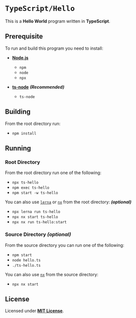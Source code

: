 # `TypeScript/Hello`

This is a **Hello World** program written in **TypeScript**.

## Prerequisite

To run and build this program you need to install:

* [**Node.js**](https://nodejs.org/en/download/current)
  * `npm`
  * `node`
  * `npx`

* [**ts-node**](https://typestrong.org/ts-node/docs/installation) _**(Recommended)**_
  * `ts-node`

## Building

From the root directory run:

* `npm install`

## Running

### Root Directory

From the root directory run one of the following:

* `npx ts-hello`
* `npm exec ts-hello`
* `npm start -w ts-hello`

You can also use [`lerna`](https://lerna.js.org/) or [`nx`](https://nx.dev/) from the root directory: _**(optional)**_

* `npx lerna run ts-hello`
* `npx nx start ts-hello`
* `npx nx run ts-hello:start`

### Source Directory _(optional)_

From the source directory you can run one of the following:

* `npm start`
* `node hello.ts`
* `./ts-hello.ts`

You can also use [`nx`](https://nx.dev/) from the source directory:

* `npx nx start`

## License

Licensed under [**MIT License**](https://github.com/altersabeh/codes/blob/main/LICENSE).
